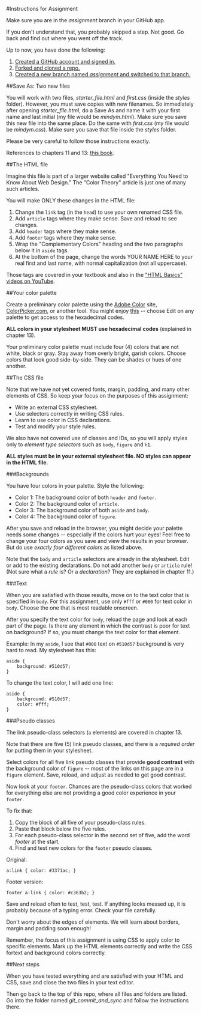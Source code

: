 #Instructions for Assignment

Make sure you are in the *assignment* branch in your GitHub app.

If you don't understand that, you probably skipped a step. Not good. Go back and find out where you went off the track.

Up to now, you have done the following:

1. [Created a GitHub account and signed in.](../github_basics)
2. [Forked and cloned a repo.](../../../)
3. [Created a new branch named *assignment* and switched to that branch.](../git_branches)

##Save As: Two new files

You will work with two files, *starter_file.html* and *first.css* (inside the *styles* folder). However, you must save copies with new filenames. So immediately after opening *starter_file.html*, do a Save As and name it with your first name and last initial (my file would be *mindym.html*). Make sure you save this new file into the same place. Do the same with *first.css* (my file would be *mindym.css*). Make sure you save that file inside the *styles* folder.

Please be very careful to follow those instructions exactly.

References to chapters 11 and 13: [this book](http://shop.oreilly.com/product/0636920023494.do).

##The HTML file

Imagine this file is part of a larger website called "Everything You Need to Know About Web Design." The "Color Theory" article is just one of many such articles.

You will make ONLY these changes in the HTML file:

1. Change the `link` tag (in the `head`) to use your own renamed CSS file.
2. Add `article` tags where they make sense. Save and reload to see changes.
3. Add `header` tags where they make sense.
4. Add `footer` tags where they make sense.
5. Wrap the "Complementary Colors" heading and the two paragraphs below it in `aside` tags.
6. At the bottom of the page, change the words YOUR NAME HERE to your real first and last name, with normal capitalization (not all uppercase).

Those tags are covered in your textbook and also in the ["HTML Basics" videos on YouTube](https://www.youtube.com/playlist?list=PLZFU-W6LLeecJuSQh20QUU_gCmS30sLTB).

##Your color palette

Create a preliminary color palette using the [Adobe Color](https://color.adobe.com/) site, [ColorPicker.com](http://www.colorpicker.com/), or another tool. You might enjoy [this](https://color.adobe.com/explore/most-popular/?time=all) -- choose Edit on any palette to get access to the hexadecimal codes.

**ALL colors in your stylesheet MUST use hexadecimal codes** (explained in chapter 13).

Your preliminary color palette must include four (4) colors that are not white, black or gray. Stay away from overly bright, garish colors. Choose colors that look good side-by-side. They can be shades or hues of one another.

##The CSS file

Note that we have not yet covered fonts, margin, padding, and many other elements of CSS. So keep your focus on the purposes of this assignment:

* Write an external CSS stylesheet.
* Use selectors correctly in writing CSS rules.
* Learn to use color in CSS declarations.
* Test and modify your style rules.

We also have not covered use of classes and IDs, so you will apply styles only to *element type selectors* such as `body`, `figure` and `h1`.

**ALL styles must be in your external stylesheet file. NO styles can appear in the HTML file.**

###Backgrounds

You have four colors in your palette. Style the following:

* Color 1: The background color of both `header` and `footer`.
* Color 2: The background color of `article`.
* Color 3: The background color of both `aside` and `body`.
* Color 4: The background color of `figure`.

After you save and reload in the browser, you might decide your palette needs some changes -- especially if the colors hurt your eyes! Feel free to change your four colors as you save and view the results in your browser. But do use *exactly four different colors* as listed above.

Note that the `body` and `article` selectors are already in the stylesheet. Edit or add to the existing declarations. Do not add another `body` or `article` rule! (Not sure what a *rule* is? Or a *declaration*? They are explained in chapter 11.)

###Text

When you are satisfied with those results, move on to the text color that is specified in `body`. For this assignment, use only `#fff` or `#000` for text color in `body`. Choose the one that is most readable onscreen.

After you specify the text color for `body`, reload the page and look at each part of the page. Is there any element in which the contrast is poor for text on background? If so, you must change the text color for that element.

Example: In my `aside`, I see that `#000` text on `#510d57` background is very hard to read. My stylesheet has this:

```
aside {
    background: #510d57;
}
```

To change the text color, I will add one line:

```
aside {
    background: #510d57;
    color: #fff;
}
```

###Pseudo classes

The link pseudo-class selectors (`a` elements) are covered in chapter 13.

Note that there are five (5) link pseudo classes, and there is a *required order* for putting them in your stylesheet.

Select colors for all five link pseudo classes that provide **good contrast** with the background color of `figure` -- most of the links on this page are in a `figure` element. Save, reload, and adjust as needed to get good contrast.

Now look at your `footer`. Chances are the pseudo-class colors that worked for everything else are not providing a good color experience in your `footer`.

To fix that:

1. Copy the block of all five of your pseudo-class rules.
2. Paste that block below the five rules.
3. For each pseudo-class selector in the second set of five, add the word *footer* at the start.
4. Find and test new colors for the `footer` pseudo classes.

Original:

```
a:link { color: #3371ac; }
```

Footer version:

```
footer a:link { color: #c363b2; }
```

Save and reload often to test, test, test. If anything looks messed up, it is probably because of a typing error. Check your file carefully.

Don't worry about the edges of elements. We will learn about borders, margin and padding soon enough!

Remember, the focus of this assignment is using CSS to apply color to specific elements. Mark up the HTML elements correctly and write the CSS fortext and background colors correctly.

##Next steps

When you have tested everything and are satisfied with your HTML and CSS, save and close the two files in your text editor.

Then go back to the top of this repo, where all files and folders are listed. Go into the folder named *git_commit_and_sync* and follow the instructions there.
